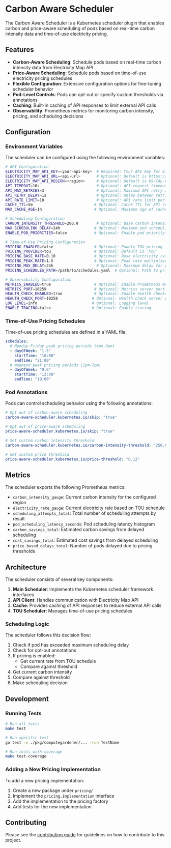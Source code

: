 # Carbon Aware Scheduler

The Carbon Aware Scheduler is a Kubernetes scheduler plugin that enables carbon and price-aware scheduling of pods based on real-time carbon intensity data and time-of-use electricity pricing.

## Features

- **Carbon-Aware Scheduling**: Schedule pods based on real-time carbon intensity data from Electricity Map API
- **Price-Aware Scheduling**: Schedule pods based on time-of-use electricity pricing schedules
- **Flexible Configuration**: Extensive configuration options for fine-tuning scheduler behavior
- **Pod-Level Controls**: Pods can opt-out or specify custom thresholds via annotations
- **Caching**: Built-in caching of API responses to limit external API calls
- **Observability**: Prometheus metrics for monitoring carbon intensity, pricing, and scheduling decisions

## Configuration

### Environment Variables

The scheduler can be configured using the following environment variables:

```bash
# API Configuration
ELECTRICITY_MAP_API_KEY=<your-api-key>  # Required: Your API key for Electricity Map API
ELECTRICITY_MAP_API_URL=<api-url>       # Optional: Default is https://api.electricitymap.org/v3/carbon-intensity/latest?zone=
ELECTRICITY_MAP_API_REGION=<region>     # Optional: Default is US-CAL-CISO
API_TIMEOUT=10s                         # Optional: API request timeout
API_MAX_RETRIES=3                       # Optional: Maximum API retry attempts
API_RETRY_DELAY=1s                      # Optional: Delay between retries
API_RATE_LIMIT=10                       # Optional: API rate limit per minute
CACHE_TTL=5m                           # Optional: Cache TTL for API responses
MAX_CACHE_AGE=1h                       # Optional: Maximum age of cached data

# Scheduling Configuration
CARBON_INTENSITY_THRESHOLD=200.0        # Optional: Base carbon intensity threshold (gCO2/kWh)
MAX_SCHEDULING_DELAY=24h               # Optional: Maximum pod scheduling delay
ENABLE_POD_PRIORITIES=false            # Optional: Enable pod priority-based scheduling

# Time-of-Use Pricing Configuration
PRICING_ENABLED=false                  # Optional: Enable TOU pricing
PRICING_PROVIDER=tou                   # Optional: Default is 'tou'
PRICING_BASE_RATE=0.10                 # Optional: Base electricity rate ($/kWh)
PRICING_PEAK_RATE=1.5                  # Optional: Peak rate multiplier
PRICING_MAX_DELAY=24h                   # Optional: Maximum delay for price-based scheduling
PRICING_SCHEDULES_PATH=/path/to/schedules.yaml  # Optional: Path to pricing schedules

# Observability Configuration
METRICS_ENABLED=true                   # Optional: Enable Prometheus metrics
METRICS_PORT=10259                     # Optional: Metrics server port
HEALTH_CHECK_ENABLED=true              # Optional: Enable health checks
HEALTH_CHECK_PORT=10258               # Optional: Health check server port
LOG_LEVEL=info                        # Optional: Logging level
ENABLE_TRACING=false                  # Optional: Enable tracing
```

### Time-of-Use Pricing Schedules

Time-of-use pricing schedules are defined in a YAML file:

```yaml
schedules:
  # Monday-Friday peak pricing periods (4pm-9pm)
  - dayOfWeek: "1-5"
    startTime: "16:00"
    endTime: "21:00"
  # Weekend peak pricing periods (1pm-7pm)
  - dayOfWeek: "0,6"
    startTime: "13:00"
    endTime: "19:00"
```

### Pod Annotations

Pods can control scheduling behavior using the following annotations:

```yaml
# Opt out of carbon-aware scheduling
carbon-aware-scheduler.kubernetes.io/skip: "true"

# Opt out of price-aware scheduling
price-aware-scheduler.kubernetes.io/skip: "true"

# Set custom carbon intensity threshold
carbon-aware-scheduler.kubernetes.io/carbon-intensity-threshold: "250.0"

# Set custom price threshold
price-aware-scheduler.kubernetes.io/price-threshold: "0.12"
```

## Metrics

The scheduler exports the following Prometheus metrics:

- `carbon_intensity_gauge`: Current carbon intensity for the configured region
- `electricity_rate_gauge`: Current electricity rate based on TOU schedule
- `scheduling_attempts_total`: Total number of scheduling attempts by result
- `pod_scheduling_latency_seconds`: Pod scheduling latency histogram
- `carbon_savings_total`: Estimated carbon savings from delayed scheduling
- `cost_savings_total`: Estimated cost savings from delayed scheduling
- `price_based_delays_total`: Number of pods delayed due to pricing thresholds

## Architecture

The scheduler consists of several key components:

1. **Main Scheduler**: Implements the Kubernetes scheduler framework interfaces
2. **API Client**: Handles communication with Electricity Map API
3. **Cache**: Provides caching of API responses to reduce external API calls
4. **TOU Scheduler**: Manages time-of-use pricing schedules

### Scheduling Logic

The scheduler follows this decision flow:

1. Check if pod has exceeded maximum scheduling delay
2. Check for opt-out annotations
3. If pricing is enabled:
   - Get current rate from TOU schedule
   - Compare against threshold
4. Get current carbon intensity
5. Compare against threshold
6. Make scheduling decision

## Development

### Running Tests

```bash
# Run all tests
make test

# Run specific test
go test -v ./pkg/computegardener/... -run TestName

# Run tests with coverage
make test-coverage
```

### Adding a New Pricing Implementation

To add a new pricing implementation:

1. Create a new package under `pricing/`
2. Implement the `pricing.Implementation` interface
3. Add the implementation to the pricing factory
4. Add tests for the new implementation

## Contributing

Please see the [contributing guide](../../CONTRIBUTING.md) for guidelines on how to contribute to this project.
